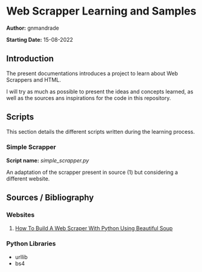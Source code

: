 # Web Scrapper Learning and Samples

**Author:** gnmandrade

**Starting Date:** 15-08-2022

## Introduction
The present documentations introduces a project to learn about Web Scrappers and HTML.

I will try as much as possible to present the ideas and concepts learned, as well as the sources ans inspirations
for the code in this repository.

## Scripts
This section details the different scripts written during the learning process.

### Simple Scrapper
**Script name:** *simple_scrapper.py*

An adaptation of the scrapper present in source (1) but considering a different website.

## Sources / Bibliography
### Websites
1. [How To Build A Web Scraper With Python Using Beautiful Soup](https://www.youtube.com/watch?v=vIjXuYRLge8)

### Python Libraries
- urllib
- bs4
